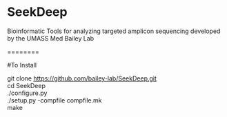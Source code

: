 SeekDeep
========

Bioinformatic Tools for analyzing targeted amplicon sequencing developed by the UMASS Med Bailey Lab


========

#To Install

git clone https://github.com/bailey-lab/SeekDeep.git   
cd SeekDeep  
./configure.py  
./setup.py -compfile compfile.mk  
make   
